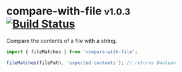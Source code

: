# compare-with-file <small>v1.0.3</small> [![Build Status](https://travis-ci.org/reergymerej/compare-with-file.svg?branch=master)](https://travis-ci.org/reergymerej/compare-with-file)

Compare the contents of a file with a string.

```js
import { fileMatches } from 'compare-with-file';

fileMatches(filePath, 'expected contents'); // returns Boolean
```
